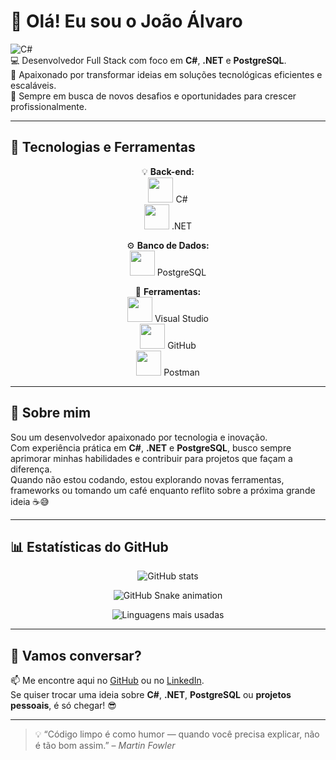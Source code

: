 # 👋 Olá! Eu sou o João Álvaro

![C#](https://cdn.jsdelivr.net/gh/devicons/devicon/icons/csharp/csharp-original.svg)  
💻 Desenvolvedor Full Stack com foco em **C#**, **.NET** e **PostgreSQL**.  
🔧 Apaixonado por transformar ideias em soluções tecnológicas eficientes e escaláveis.  
🚀 Sempre em busca de novos desafios e oportunidades para crescer profissionalmente.

---

## 🧰 Tecnologias e Ferramentas

<div align="center">

💡 **Back-end:**  
<img src="https://cdn.jsdelivr.net/gh/devicons/devicon/icons/csharp/csharp-original.svg" width="40" height="40"/> C#  
<img src="https://cdn.jsdelivr.net/gh/devicons/devicon/icons/dot-net/dot-net-original.svg" width="40" height="40"/> .NET

⚙️ **Banco de Dados:**  
<img src="https://cdn.jsdelivr.net/gh/devicons/devicon/icons/postgresql/postgresql-original.svg" width="40" height="40"/> PostgreSQL

🧰 **Ferramentas:**  
<img src="https://cdn.jsdelivr.net/gh/devicons/devicon/icons/visualstudio/visualstudio-plain.svg" width="40" height="40"/> Visual Studio  
<img src="https://cdn.jsdelivr.net/gh/devicons/devicon/icons/github/github-original.svg" width="40" height="40"/> GitHub  
<img src="https://cdn.jsdelivr.net/gh/devicons/devicon/icons/postman/postman-original.svg" width="40" height="40"/> Postman

</div>

---

## 🌟 Sobre mim

Sou um desenvolvedor apaixonado por tecnologia e inovação.  
Com experiência prática em **C#**, **.NET** e **PostgreSQL**, busco sempre aprimorar minhas habilidades e contribuir para projetos que façam a diferença.  
Quando não estou codando, estou explorando novas ferramentas, frameworks ou tomando um café enquanto reflito sobre a próxima grande ideia ☕😅

---

## 📊 Estatísticas do GitHub

<div align="center">

![GitHub stats](https://github-readme-stats.vercel.app/api?username=AlvariiiDev&show_icons=true&theme=tokyonight&hide_border=false)

<!-- Aqui entra a cobrinha animada de commits -->
![GitHub Snake animation](https://raw.githubusercontent.com/AlvariiiDev/AlvariiiDev/output/github-snake-animation.svg)

![Linguagens mais usadas](https://github-readme-stats.vercel.app/api/top-langs/?username=AlvariiiDev&layout=compact&theme=tokyonight&hide_border=false)

</div>

---

## 💬 Vamos conversar?

📫 Me encontre aqui no [GitHub](https://github.com/AlvariiiDev) ou no [LinkedIn](https://www.linkedin.com/in/joao-alvari-bb301b2b9).  
Se quiser trocar uma ideia sobre **C#**, **.NET**, **PostgreSQL** ou **projetos pessoais**, é só chegar! 😎

---

> 💡 “Código limpo é como humor — quando você precisa explicar, não é tão bom assim.” – *Martin Fowler*
